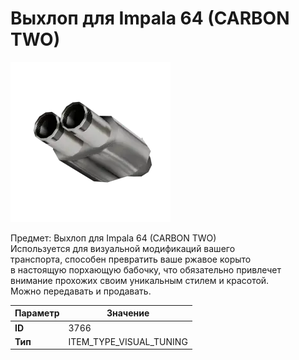 # Выхлоп для Impala 64 (CARBON TWO)

![Item Image](../img/3766.webp?raw=true)

Предмет: Выхлоп для Impala 64 (CARBON TWO)<br>Используется для визуальной модификаций вашего<br>транспорта, способен превратить ваше ржавое корыто<br>в настоящую порхающую бабочку, что обязательно привлечет<br>внимание прохожих своим уникальным стилем и красотой.<br>Можно передавать и продавать.


| Параметр | Значение |
|----------|----------|
| **ID** | 3766 |
| **Тип** | ITEM_TYPE_VISUAL_TUNING |

